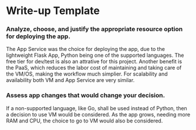 # Write-up Template

### Analyze, choose, and justify the appropriate resource option for deploying the app.

The App Service was the choice for deploying the app, due to the lightweight
Flask App, Python being one of the supported languages. The free tier for dev/test
is also an attrative for this project. Another benefit is the PaaS, which reduces the
labor cost of maintaining and taking care of the VM/OS, making the workflow much simplier.
For scalability and availability both VM and App Service are very similar.

### Assess app changes that would change your decision.

If a non-supported language, like Go, shall be used instead of Python, then
a decision to use VM would be considered. As the app grows, needing more RAM
and CPU, the choice to go to VM would also be considered.